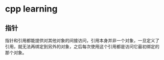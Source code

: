 # cpp learning

## 指针
指针和引用都能提供对其他对象的间接访问，引用本身并非一个对象，一旦定义了引用，就无法再绑定到另外的对象，之后每次使用这个引用都是访问它最初绑定的那个对象。
